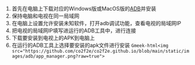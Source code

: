 1. 首先在电脑上下载对应的Windows版或MacOS版的[ADB](https://github.com/rodion-gudz/Android-Tool/releases)并安装
2. 保持电脑和电视在同一局域网
3. 在电脑上设置允许安装未知软件，打开adb调试功能，查看电视的局域网IP
4. 把电视的局域网IP填写进运行的ADB工具中，进行连接
5. 下载要安装到电视上的APK到电脑上
6. 在运行的ADB工具上选择要安装的apk文件进行安装
`Gmeek-html<img src="https://github.com/co2f2e/co2f2e.github.io/blob/main/static/images/adb/app_manager.png?raw=true">`